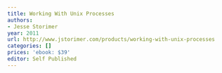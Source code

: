 ```yaml
---
title: Working With Unix Processes
authors:
- Jesse Storimer
year: 2011
url: http://www.jstorimer.com/products/working-with-unix-processes
categories: []
prices: 'ebook: $39'
editor: Self Published
---
```

